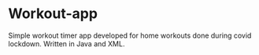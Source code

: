 # Workout-app
Simple workout timer app developed for home workouts done during covid lockdown.
Written in Java and XML.
